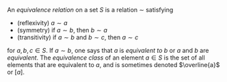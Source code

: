 An *equivalence relation* on a set $S$ is a relation $\sim$ satisfying

- (reflexivity) $a \sim a$
- (symmetry) if $a \sim b$, then $b \sim a$
- (transitivity) if $a \sim b$ and $b \sim c$, then $a \sim c$

for $a, b, c \in S$. If $a \sim b$, one says that $a$ is *equivalent to* $b$ or $a$ and $b$ are *equivalent*. The *equivalence class* of an element $a \in S$ is the set of all elements that are equivalent to $a$, and is sometimes denoted $\overline{a}$ or $[a]$.
